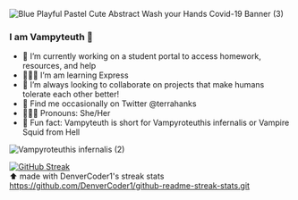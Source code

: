 ![Blue Playful Pastel Cute Abstract Wash your Hands Covid-19 Banner (3)](https://user-images.githubusercontent.com/94151404/181410051-3524d2b6-5876-49f3-8512-feed07248743.gif)

### I am Vampyteuth 👋

 - 🥽 I’m currently working on a student portal to access homework, resources, and help
 - 👩🏻‍💻 I’m am learning Express
 - 👯 I’m always looking to collaborate on projects that make humans tolerate each other better!
 - 🐣 Find me occasionally on Twitter @terrahanks
 - 🙋🏻‍♀️ Pronouns: She/Her
 - 🐙 Fun fact: Vampyteuth is short for Vampyroteuthis infernalis or Vampire Squid from Hell 

![Vampyroteuthis infernalis (2)](https://user-images.githubusercontent.com/94151404/181654436-d9cb000b-9c03-46aa-b46d-1eb04705b027.gif)

[![GitHub Streak](https://github-readme-streak-stats.herokuapp.com?user=vampyteuth&theme=github-green-purple&background=79CCDD&ring=D498B2&sideNums=FFF059&fire=FFF059&sideLabels=D6DD9F&currStreakLabel=8E8BDD&border=DDD4D4&currStreakNum=8E8BDD)](https://git.io/streak-stats) <br>
⬆️ made with DenverCoder1's streak stats https://github.com/DenverCoder1/github-readme-streak-stats.git
